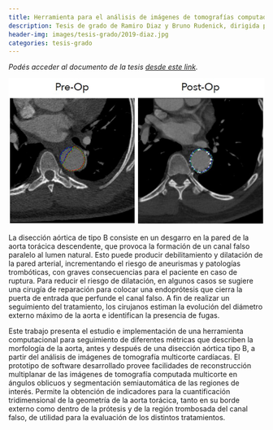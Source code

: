 ```yaml
---
title: Herramienta para el análisis de imágenes de tomografías computadas para seguimiento de disecciones de aorta torácica
description: Tesis de grado de Ramiro Diaz y Bruno Rudenick, dirigida por la Dra. Mariana del Fresno y el Dr. Damian Craiem (IMETTyB, Univ. Favaloro - CONICET) 
header-img: images/tesis-grado/2019-diaz.jpg
categories: tesis-grado
---
```

*Podés acceder al documento de la tesis [desde este link](https://www.ridaa.unicen.edu.ar/xmlui/handle/123456789/2050).*


<div class="image-post-container">
    <img src="/images/tesis-grado/2019-diaz.jpg"/>
</div>

La disección aórtica de tipo B consiste en un desgarro en la pared de la aorta torácica descendente, que provoca la formación de un canal falso paralelo al lumen natural. Esto puede producir debilitamiento y dilatación de la pared arterial, incrementando el riesgo de aneurismas y patologías trombóticas, con graves consecuencias para el paciente en caso de ruptura. Para reducir el riesgo de dilatación, en algunos casos se sugiere una cirugía de reparación para colocar una endoprótesis que cierra la puerta de entrada que perfunde el canal falso. A fin de realizar un seguimiento del tratamiento, los cirujanos estiman la evolución del diámetro externo máximo de la aorta e identifican la presencia de fugas. 

Este trabajo presenta el estudio e implementación de una herramienta computacional para seguimiento de diferentes métricas que describen la morfología de la aorta, antes y después de una disección aórtica tipo B, a partir del análisis de imágenes de tomografía multicorte cardíacas. El prototipo de software desarrollado provee facilidades de reconstrucción multiplanar de las imágenes de tomografía computada multicorte en ángulos oblicuos y segmentación semiautomática de las regiones de interés. Permite la obtención de indicadores para la cuantificación tridimensional de la geometría de la aorta torácica, tanto en su borde externo como dentro de la prótesis y de la región trombosada del canal falso, de utilidad para la evaluación de los distintos tratamientos. 
